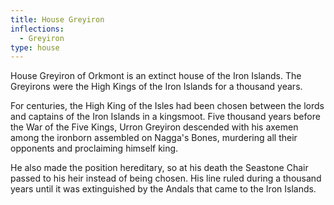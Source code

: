 ```yaml
---
title: House Greyiron
inflections:
  - Greyiron
type: house
---
```


House Greyiron of Orkmont is an extinct house of the Iron Islands. The Greyirons were the High Kings of the Iron Islands for a thousand years.

For centuries, the High King of the Isles had been chosen between the lords and captains of the Iron Islands in a kingsmoot. Five thousand years before the War of the Five Kings, Urron Greyiron descended with his axemen among the ironborn assembled on Nagga's Bones, murdering all their opponents and proclaiming himself king.

He also made the position hereditary, so at his death the Seastone Chair passed to his heir instead of being chosen. His line ruled during a thousand years until it was extinguished by the Andals that came to the Iron Islands.


